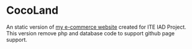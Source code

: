 # CocoLand
 An static version of [my e-commerce website](https://github.com/dodieboy/ITE_IAD_Project/) created for ITE IAD Project.
 This version remove php and database code to support github page support.
